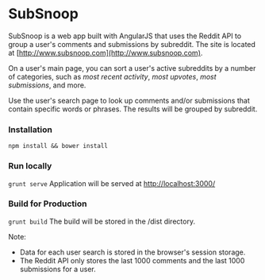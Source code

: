 # SubSnoop

SubSnoop is a web app built with AngularJS that uses the Reddit API to group a user's comments and submissions by subreddit. The site is located at [http://www.subsnoop.com](http://www.subsnoop.com).

On a user's main page, you can sort a user's active subreddits by a number of categories, such as *most recent activity*, *most upvotes*, *most submissions*, and more.

Use the user's search page to look up comments and/or submissions that contain specific words or phrases. The results will be grouped by subreddit.

### Installation

```npm install && bower install```

### Run locally

```grunt serve```
Application will be served at [http://localhost:3000/](http://localhost:3000/)

### Build for Production

```grunt build```
The build will be stored in the /dist directory.

Note: 
* Data for each user search is stored in the browser's session storage. 
* The Reddit API only stores the last 1000 comments and the last 1000 submissions for a user.
